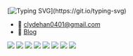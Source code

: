 [![Typing SVG](https://readme-typing-svg.demolab.com?font=Fira+Code&weight=300&pause=1000&color=00E94B&width=435&separator=%3C&lines=console.log(%22Hello%2C+world!%22);)](https://git.io/typing-svg)

- 📩 clydehan0401@gmail.com
- 📖 [Blog](https://velog.io/@clydehan/posts)



<img src="{https://img.shields.io/badge/HTML5-E34F26?style=for-the-badge&logo=html5&logoColor=white}" />
<img src="{https://img.shields.io/badge/CSS3-1572B6?style=for-the-badge&logo=css3&logoColor=white}" />
<img src="{https://img.shields.io/badge/JavaScript-323330?style=for-the-badge&logo=javascript&logoColor=F7DF1E}" />
<img src="{https://img.shields.io/badge/TypeScript-007ACC?style=for-the-badge&logo=typescript&logoColor=white}" />


<img src="{https://img.shields.io/badge/React-20232A?style=for-the-badge&logo=react&logoColor=61DAFB}" />
<img src="{https://img.shields.io/badge/next%20js-000000?style=for-the-badge&logo=nextdotjs&logoColor=white}" />
<img src="{https://img.shields.io/badge/Tailwind_CSS-38B2AC?style=for-the-badge&logo=tailwind-css&logoColor=white}" />
<img src="{https://img.shields.io/badge/styled--components-DB7093?style=for-the-badge&logo=styled-components&logoColor=white}" />
